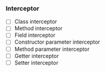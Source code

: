### Interceptor

-   [ ] Class interceptor
-   [ ] Method interceptor
-   [ ] Field interceptor
-   [ ] Constructor parameter interceptor
-   [ ] Method parameter interceptor
-   [ ] Getter interceptor
-   [ ] Setter interceptor
